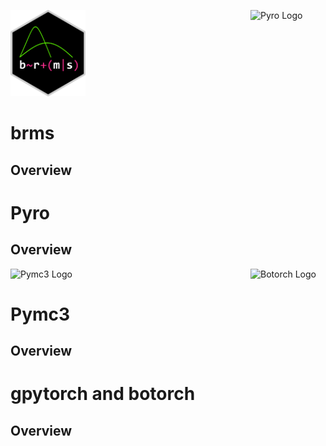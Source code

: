 <img src="https://github.com/paul-buerkner/brms/blob/master/man/figures/brms.png" width = 120 alt="brms Logo"/>[<img src="https://pyro.ai/img/pyro_logo.png" align="right" width=120 alt="Pyro Logo"/>](https://pyro.ai/#)

brms
====

Overview
--------


Pyro
====

Overview
--------


<img src="https://cdn.rawgit.com/pymc-devs/pymc3/master/docs/logos/svg/PyMC3_banner.svg" width = 120 alt="Pymc3 Logo"/>[<img src="https://botorch.org/img/botorch_logo_lockup_top.png" align="right" width=120 alt="Botorch Logo"/>](https://botorch.org/)

Pymc3
====

Overview
--------


gpytorch and botorch
====

Overview
--------